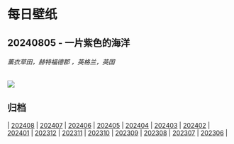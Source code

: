 # 每日壁纸

## 20240805 - 一片紫色的海洋

###### 薰衣草田，赫特福德郡 ，英格兰，英国

![](https://www.bing.com/th?id=OHR.HertfordshireLavender_ZH-CN9771886404_UHD.jpg)

## 归档

| [202408](/202408/README.md)
| [202407](/202407/README.md)
| [202406](/202406/README.md)
| [202405](/202405/README.md)
| [202404](/202404/README.md)
| [202403](/202403/README.md)
| [202402](/202402/README.md)
| [202401](/202401/README.md)
| [202312](/202312/README.md)
| [202311](/202311/README.md)
| [202310](/202310/README.md)
| [202309](/202309/README.md)
| [202308](/202308/README.md)
| [202307](/202307/README.md)
| [202306](/202306/README.md)
|